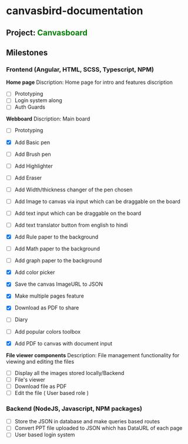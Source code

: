 # canvasbird-documentation
## Project: <span style="color: green">Canvasboard</span>
## Milestones
### Frontend (Angular, HTML, SCSS, Typescript, NPM)
<strong>Home page</strong>
Discription: Home page for intro and features discription
- [ ] Prototyping
- [ ] Login system along
- [ ] Auth Guards

<strong>Webboard</strong>
Discription: Main board 
- [ ] Prototyping
- [x] Add Basic pen
- [ ] Add Brush pen
- [ ] Add Highlighter
- [ ] Add Eraser
- [ ] Add Width/thickness changer of the pen chosen
- [ ] Add Image to canvas via input which can be draggable on the board
- [ ] Add text input which can be draggable on the board
- [ ] Add text translator button from english to hindi
- [x] Add Rule paper to the background
- [ ] Add Math paper to the background
- [ ] Add graph paper to the background
- [X] Add color picker
- [x] Save the canvas ImageURL to JSON
- [x] Make multiple pages feature
- [x] Download as PDF to share
- [ ] Diary

- [ ] Add popular colors toolbox

- [X] Add PDF to canvas with document input

<strong>File viewer components</strong>
Description: File management functionality for viewing and editing the files
- [ ] Display all the images stored locally/Backend
- [ ] File's viewer
- [ ] Download file as PDF
- [ ] Edit the file ( User based role )

### Backend (NodeJS, Javascript, NPM packages)
- [ ] Store the JSON in database and make queries based routes
- [ ] Convert PPT file uploaded to JSON which has DataURL of each page
- [ ] User based login system

